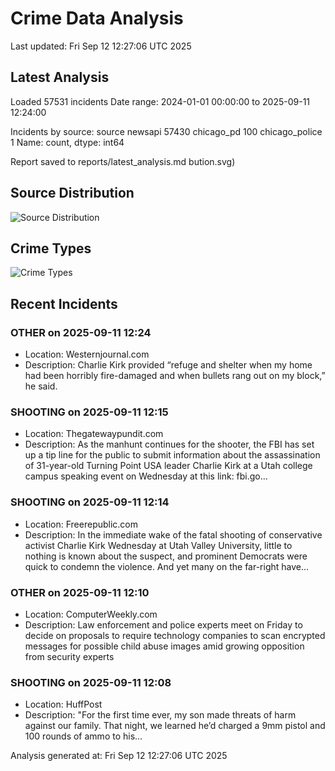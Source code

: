 # Crime Data Analysis
Last updated: Fri Sep 12 12:27:06 UTC 2025

## Latest Analysis

Loaded 57531 incidents
Date range: 2024-01-01 00:00:00 to 2025-09-11 12:24:00

Incidents by source:
source
newsapi           57430
chicago_pd          100
chicago_police        1
Name: count, dtype: int64

Report saved to reports/latest_analysis.md
bution.svg)

## Source Distribution
![Source Distribution](images/source_distribution.svg)

## Crime Types
![Crime Types](images/crime_types.svg)

## Recent Incidents

### OTHER on 2025-09-11 12:24
- Location: Westernjournal.com
- Description: Charlie Kirk provided “refuge and shelter when my home had been horribly fire-damaged and when bullets rang out on my block,” he said.


### SHOOTING on 2025-09-11 12:15
- Location: Thegatewaypundit.com
- Description: As the manhunt continues for the shooter, the FBI has set up a tip line for the public to submit information about the assassination of 31-year-old Turning Point USA leader Charlie Kirk at a Utah college campus speaking event on Wednesday at this link: fbi.go…


### SHOOTING on 2025-09-11 12:14
- Location: Freerepublic.com
- Description: In the immediate wake of the fatal shooting of conservative activist Charlie Kirk Wednesday at Utah Valley University, little to nothing is known about the suspect, and prominent Democrats were quick to condemn the violence. And yet many on the far-right have…


### OTHER on 2025-09-11 12:10
- Location: ComputerWeekly.com
- Description: Law enforcement and police experts meet on Friday to decide on proposals to require technology companies to scan encrypted messages for possible child abuse images amid growing opposition from security experts


### SHOOTING on 2025-09-11 12:08
- Location: HuffPost
- Description: "For the first time ever, my son made threats of harm against our family. That night, we learned he’d charged a 9mm pistol and 100 rounds of ammo to his...

Analysis generated at: Fri Sep 12 12:27:06 UTC 2025
